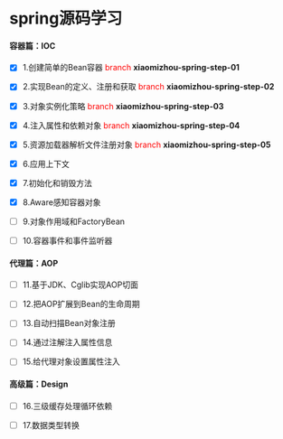 # spring源码学习

#### 容器篇：IOC

- [x] 1.创建简单的Bean容器 <font color=red>branch</font> **xiaomizhou-spring-step-01**

- [x] 2.实现Bean的定义、注册和获取 <font color=red>branch</font> **xiaomizhou-spring-step-02**

- [x] 3.对象实例化策略 <font color=red>branch</font> **xiaomizhou-spring-step-03**

- [x] 4.注入属性和依赖对象 <font color=red>branch</font> **xiaomizhou-spring-step-04**

- [x] 5.资源加载器解析文件注册对象 <font color=red>branch</font> **xiaomizhou-spring-step-05**

- [x] 6.应用上下文

- [x] 7.初始化和销毁方法

- [x] 8.Aware感知容器对象

- [ ] 9.对象作用域和FactoryBean

- [ ] 10.容器事件和事件监听器

#### 代理篇：AOP

- [ ] 11.基于JDK、Cglib实现AOP切面

- [ ] 12.把AOP扩展到Bean的生命周期

- [ ] 13.自动扫描Bean对象注册

- [ ] 14.通过注解注入属性信息

- [ ] 15.给代理对象设置属性注入

#### 高级篇：Design

- [ ] 16.三级缓存处理循环依赖

- [ ] 17.数据类型转换
